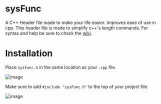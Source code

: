 # sysFunc
A C++ Header file made to make your life easier.
Improves ease of use in cpp.
This header file is made to simplify c++'s length commands.
For syntax and help be sure to check the [wiki](https://github.com/jasontheone111/sysFunc/wiki).
# Installation

Place `sysFunc.h` in the same location as your `.cpp` file.

![image](https://github.com/jasontheone111/sysFunc/assets/78160470/eef9bd71-3f31-4e06-b429-4873302bce40)

Make sure to add `#include "sysFunc.h"` to the top of your project file.

![image](https://github.com/jasontheone111/sysFunc/assets/78160470/f1790f13-4375-45fd-a286-94405ad09752)
